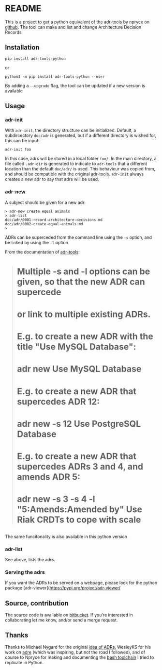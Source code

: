 # README #

This is a project to get a python equivalent of the adr-tools by npryce on [github][adr-tools]. The tool can make and list and change Architecture Decision Records

## Installation

```
pip install adr-tools-python
```

or

```
python3 -m pip install adr-tools-python --user
```
By adding a `--upgrade` flag, the tool can be updated if a new version is available

## Usage

### adr-init

With `adr-init`, the directory structure can be initialized. Default, a subdircectory `doc/adr` is generated, but if a different directory is wished for, this can be input:

```
adr-init foo
```

In this case, adrs will be stored in a local folder `foo/`. In the main directory, a file called `.adr-dir` is generated to indicate to `adr-tools` that a different location than the default `doc/adr/` is used. This behaviour was copied from, and should be compatible with the original [adr-tools][]. `adr-init` always creates a new adr to say that adrs will be used. 

### adr-new

A subject should be given for a new adr:

```
> adr-new create equal animals
> adr-list
doc/adr/0001-record-architecture-decisions.md
doc/adr/0002-create-equal-animals.md
> 
```
ADRs can be superceded from the command line using the `-s` option, and be linked by using the `-l` option. 

From the documentation of [adr-tools][]:

> # Multiple -s and -l options can be given, so that the new ADR can supercede
> # or link to multiple existing ADRs.
> ##
> # E.g. to create a new ADR with the title "Use MySQL Database":
> ##
> # adr new Use MySQL Database
> ##
> # E.g. to create a new ADR that supercedes ADR 12:
> ##
> # adr new -s 12 Use PostgreSQL Database
> ##
> # E.g. to create a new ADR that supercedes ADRs 3 and 4, and amends ADR 5:
> ##
> # adr new -s 3 -s 4 -l "5:Amends:Amended by" Use Riak CRDTs to cope with scale
> ##

The same funcitonality is also available in this python version

### adr-list

See above, lists the adrs.

### Serving the adrs

If you want the ADRs to be served on a webpage, please look for the python package [adr-viewer](https://pypi.org/project/adr-viewer/

## Source, contribution

The source code is available on [bitbucket](https://bitbucket.org/tinkerer_/adr-tools-python/). If you're interested in collaborating let me know, and/or send a merge request.

## Thanks

Thanks to Michael Nygard for the original [idea of ADRs](http://thinkrelevance.com/blog/2011/11/15/documenting-architecture-decisions), WesleyKS for his work on [adre](https://github.com/wesleyks/adre/tree/master/adre) (which was inspiring, but not the road I followed), and of course to Npryce for making and documenting the [bash toolchain][adr-tools] I tried to replicate in Python.

[adr-tools]: https://github.com/npryce/adr-tools